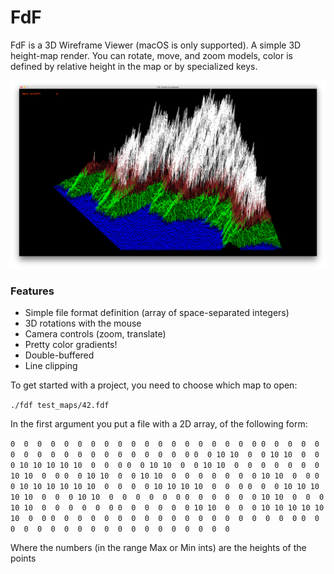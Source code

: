 # FdF
FdF is a 3D Wireframe Viewer (macOS is only supported).
A simple 3D height-map render. You can rotate, move, and zoom models, color is defined by relative height in the map or by specialized keys.

![Image alt](https://github.com/dshpack/FdF/blob/master/images/Screen%20Shot%202020-03-05%20at%208.44.54%20PM.png)

### Features
+ Simple file format definition (array of space-separated integers)
+ 3D rotations with the mouse
+ Camera controls (zoom, translate)
+ Pretty color gradients!
+ Double-buffered
+ Line clipping

To get started with a project, you need to choose which map to open:

`./fdf test_maps/42.fdf`

In the first argument you put a file with a 2D array, of the following form:

`0  0  0  0  0  0  0  0  0  0  0  0  0  0  0  0  0  0  0
0  0  0  0  0  0  0  0  0  0  0  0  0  0  0  0  0  0  0
0  0 10 10  0  0 10 10  0  0  0 10 10 10 10 10  0  0  0
0  0 10 10  0  0 10 10  0  0  0  0  0  0  0 10 10  0  0
0  0 10 10  0  0 10 10  0  0  0  0  0  0  0 10 10  0  0
0  0 10 10 10 10 10 10  0  0  0  0 10 10 10 10  0  0  0
0  0  0 10 10 10 10 10  0  0  0 10 10  0  0  0  0  0  0
0  0  0  0  0  0 10 10  0  0  0 10 10  0  0  0  0  0  0
0  0  0  0  0  0 10 10  0  0  0 10 10 10 10 10 10  0  0
0  0  0  0  0  0  0  0  0  0  0  0  0  0  0  0  0  0  0
0  0  0  0  0  0  0  0  0  0  0  0  0  0  0  0  0  0  0`

Where the numbers (in the range Max or Min ints) are the heights of the points
